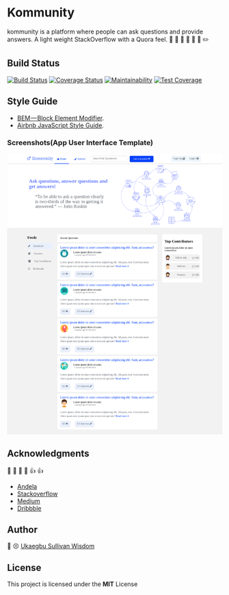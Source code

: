 # Kommunity
kommunity is a platform where people can ask questions and provide answers. A light weight StackOverflow with a Quora feel. :speech_balloon: :thought_balloon: :man: :woman: :boy: :girl: :pencil2:

## Build Status
[![Build Status](https://travis-ci.org/wiztemple/kommunity.svg?branch=develop)](https://travis-ci.org/wiztemple/kommunity)
[![Coverage Status](https://coveralls.io/repos/github/wiztemple/kommunity/badge.svg?branch=develop)](https://coveralls.io/github/wiztemple/kommunity?branch=develop)
[![Maintainability](https://api.codeclimate.com/v1/badges/0d6d7f87376a3d79a7cf/maintainability)](https://codeclimate.com/github/wiztemple/kommunity/maintainability)
[![Test Coverage](https://api.codeclimate.com/v1/badges/0d6d7f87376a3d79a7cf/test_coverage)](https://codeclimate.com/github/wiztemple/kommunity/test_coverage)

## Style Guide
* [BEM — Block Element Modifier](http://getbem.com/introduction/).
* [Airbnb JavaScript Style Guide](https://github.com/airbnb/javascript/).
### Screenshots(App User Interface Template)
![alt](./screenshots/kommunity.png)

## Acknowledgments
:clap: :clap: :clap: :clap: :+1: :+1:
* [Andela](http://andela.com) 
* [Stackoverflow](stackoverflow.com)
* [Medium](https://medium.com/@meakaakka/a-beginners-guide-to-writing-a-kickass-readme-7ac01da88ab3)
* [Dribbble](https://dribbble.com)

## Author
:large_blue_circle: :persevere: [Ukaegbu Sullivan Wisdom](http://github.com/wiztemple)

## License
This project is licensed under the **MIT** License